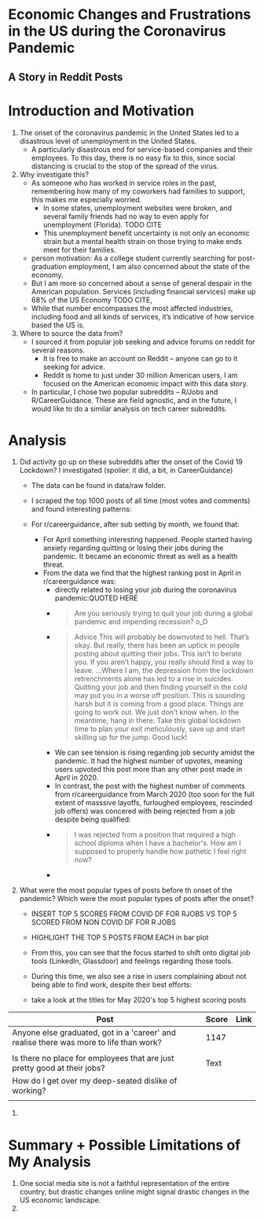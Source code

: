 # Economic Changes and Frustrations in the US during the Coronavirus Pandemic
## A Story in Reddit Posts

# Introduction and Motivation
1.	The onset of the coronavirus pandemic in the United States led to a disastrous level of unemployment in the United States. 
    - A particularly disastrous end for service-based companies and their employees. To this day, there is no easy fix to this, since social distancing is crucial to the stop of the spread of the virus. 
2.	Why investigate this?
    - As someone who has worked in service roles in the past, remembering how many of my coworkers had families to support, this makes me especially worried. 
      - In some states, unemployment websites were broken, and several family friends had no way to even apply for unemployment (Florida). TODO CITE
      - This unemployment benefit uncertainty is not only an economic strain but a mental health strain on those trying to make ends meet for their families. 
    - person motivation: As a college student currently searching for post-graduation employment, I am also concerned about the state of the economy. 
    - But I am more so concerned about a sense of general despair in the American population. Services (including financial services) make up 68% of the US Economy TODO CITE, 
    - While that number encompasses the most affected industries, including food and all kinds of services, it’s indicative of how service based the US is. 
3.	Where to source the data from?
    - I sourced it from popular job seeking and advice forums on reddit for several reasons. 
        - It is free to make an account on Reddit – anyone can go to it seeking for advice. 
        - Reddit is home to just under 30 million American users, I am focused on the American economic impact with this data story. 
    - In particular, I chose two popular subreddits – R/Jobs and R/CareerGuidance. These are field agnostic, and in the future, I would like to do a similar analysis on tech career subreddits. 
# Analysis
1.	Did activity go up on these subreddits after the onset of the Covid 19 Lockdown? I investigated (spolier: it did, a bit, in CareerGuidance)
    - The data can be found in data/raw folder. 
    - I scraped the top 1000 posts of all time (most votes and comments) and found interesting patterns: 

    - For r/careerguidance, after sub setting by month, we found that:
         - For April something interesting happened. People started having anxiety regarding quitting or losing their jobs during the pandemic. It became an economic threat as well as a health threat. 
         - From the data we find that the highest ranking post in April in r/careerguidance was:
           - directly related to losing your job during the coronavirus pandemic:QUOTED HERE
           -  > Are you seriously trying to quit your job during a global pandemic and impending recession? o_O
           -  >  Advice This will probably be downvoted to hell. That’s okay. But really, there has been an uptick in people posting about quitting their jobs. This isn’t to berate you. If you aren’t happy, you really should find a way to leave. ...Where I am, the depression from the lockdown retrenchments alone has led to a rise in suicides. Quitting your job and then finding yourself in the cold may put you in a worse off position. This is sounding harsh but it is coming from a good place. Things are going to work out. We just don’t know when. In the meantime, hang in there. Take this global lockdown time to plan your exit meticulously, save up and start skilling up for the jump. Good luck!
           -  We can see tension is rising regarding job security amidst the pandemic. It had the highest number of upvotes, meaning users upvoted this post more than any other post made in April in 2020. 
           -  In contrast, the post with the highest number of comments from r/careerguidance from March 2020 (too soon for the full extent of masssive layoffs, furloughed employees, rescinded job offers) was concered with being rejected from a job despite being qualified:
           -  >  I was rejected from a position that required a high school diploma when I have a bachelor's. How am I supposed to properly handle how pathetic I feel right now?
           -  


1. What were the most popular types of posts before th onset of the pandemic? Which were the most popular types of posts after the onset?
    - INSERT TOP 5 SCORES FROM COVID DF FOR RJOBS VS TOP 5 SCORED FROM NON COVID DF FOR R JOBS
    - HIGHLIGHT THE TOP 5 POSTS FROM EACH in bar plot
    - From this, you can see that the focus started to shift onto digital job tools (LinkedIn, Glassdoor) and feelings regarding those tools.  
    - During this time, we also see a rise in users complaining about not being able to find work, despite their best efforts:

    - take a look at the titles for May 2020's top 5 highest scoring posts
  
| Post      | Score |  Link|
| ----------- | ----------- | ----|
| Anyone else graduated, got in a 'career' and realise there was more to life than work?       |   1147
  |  |
| Is there no place for employees that are just pretty good at their jobs?   | Text  | |
| How do I get over my deep-seated dislike of working?| |
| | |

1. 

# Summary + Possible Limitations of My Analysis

1. One social media site is not a faithful representation of the entire country, but drastic changes online might signal drastic changes in the US economic landscape. 
2. 